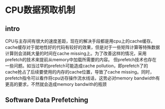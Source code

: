 # CPU数据预取机制
## intro
CPU与主存间有很大的速度差距，现在的解决手段都是用cpu上的cache缓存。cache缓存对于就地性好的代码有较好的效果，但是对于一些矩阵计算等特殊数据计算则会消耗大量的时间在cache missing上。为了改善这样的情况，采用prefetch的技术来提前从memory中加载所需要的内容。
但prefetch技术也存在一些问题。如当过早的prefetch可能造成cache pollution，即prefetch了的cache抢占了后续要使用的内存的cache位置，导致了cache missing。同时，prefetch指令可以看作将cpu访存操作流水线话，这势必对memory bandwidth有更高的要求，不然就会造成memory bandwith的瓶颈
## Software Data Prefetching
